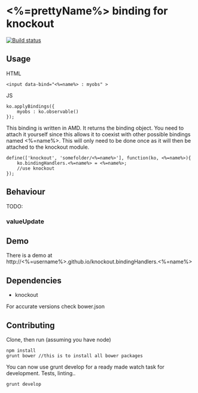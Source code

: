 # <%=prettyName%> binding for knockout

[![Build status](https://travis-ci.org/mokkabonna/knockout.bindingHandlers.<%=name%>.png)](https://travis-ci.org/<%=username%>/knockout.bindingHandlers.<%=name%>)

## Usage

HTML

	<input data-bind="<%=name%> : myobs" >

JS

	ko.applyBindings({
		myobs : ko.observable()
	});


This binding is written in AMD. It returns the binding object. You need to attach it yourself since this allows it to coexist with other possible bindings named <%=name%>. This will only need to be done once as it will then be attached to the knockout module.

	define(['knockout', 'somefolder/<%=name%>'], function(ko, <%=name%>){
		ko.bindingHandlers.<%=name%> = <%=name%>;
		//use knockout
	});

## Behaviour

TODO:

### valueUpdate


## Demo

There is a demo at http://<%=username%>.github.io/knockout.bindingHandlers.<%=name%>

## Dependencies

- knockout

For accurate versions check bower.json

## Contributing

Clone, then run (assuming you have node)

    npm install
    grunt bower //this is to install all bower packages

You can now use grunt develop for a ready made watch task for development. Tests, linting..

    grunt develop
